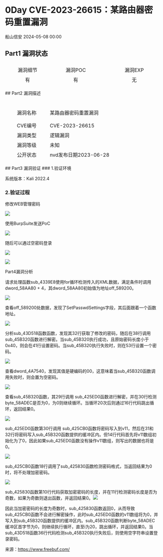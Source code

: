 #  0Day CVE-2023-26615：某路由器密码重置漏洞   
 船山信安   2024-05-08 00:00  
  
## Part1 漏洞状态  
<table><tbody style="border-width: 0px;border-style: initial;border-color: initial;font-style: inherit;font-variant: inherit;font-weight: inherit;font-stretch: inherit;font-size: inherit;line-height: 26px;font-optical-sizing: inherit;font-kerning: inherit;font-feature-settings: inherit;font-variation-settings: inherit;vertical-align: baseline;outline: none;display: table;width: 679.988px;table-layout: fixed;"><tr style="border-width: 0px;border-style: initial;border-color: initial;font-style: inherit;font-variant: inherit;font-weight: inherit;font-stretch: inherit;font-size: inherit;line-height: inherit;font-optical-sizing: inherit;font-kerning: inherit;font-feature-settings: inherit;font-variation-settings: inherit;vertical-align: baseline;outline: none;"><td align="center" valign="top" width="38" style="padding-right: 5px;padding-left: 5px;border-color: rgb(204, 204, 204);font-style: inherit;font-variant: inherit;font-weight: inherit;font-stretch: inherit;font-size: inherit;line-height: inherit;font-optical-sizing: inherit;font-kerning: inherit;font-feature-settings: inherit;font-variation-settings: inherit;vertical-align: baseline;outline: none;word-break: break-word;white-space-collapse: preserve;">漏洞细节</td><td align="center" valign="top" width="45" style="padding-right: 5px;padding-left: 5px;border-color: rgb(204, 204, 204);font-style: inherit;font-variant: inherit;font-weight: inherit;font-stretch: inherit;font-size: inherit;line-height: inherit;font-optical-sizing: inherit;font-kerning: inherit;font-feature-settings: inherit;font-variation-settings: inherit;vertical-align: baseline;outline: none;word-break: break-word;white-space-collapse: preserve;">漏洞POC</td><td align="center" valign="top" width="60" style="padding-right: 5px;padding-left: 5px;border-color: rgb(204, 204, 204);font-style: inherit;font-variant: inherit;font-weight: inherit;font-stretch: inherit;font-size: inherit;line-height: inherit;font-optical-sizing: inherit;font-kerning: inherit;font-feature-settings: inherit;font-variation-settings: inherit;vertical-align: baseline;outline: none;word-break: break-word;white-space-collapse: preserve;">漏洞EXP</td><td align="center" valign="top" width="38" style="padding-right: 5px;padding-left: 5px;border-color: rgb(204, 204, 204);font-style: inherit;font-variant: inherit;font-weight: inherit;font-stretch: inherit;font-size: inherit;line-height: inherit;font-optical-sizing: inherit;font-kerning: inherit;font-feature-settings: inherit;font-variation-settings: inherit;vertical-align: baseline;outline: none;word-break: break-word;white-space-collapse: preserve;">在野利用</td></tr><tr style="border-width: 0px;border-style: initial;border-color: initial;font-style: inherit;font-variant: inherit;font-weight: inherit;font-stretch: inherit;font-size: inherit;line-height: inherit;font-optical-sizing: inherit;font-kerning: inherit;font-feature-settings: inherit;font-variation-settings: inherit;vertical-align: baseline;outline: none;"><td align="center" valign="top" width="58" style="padding-right: 5px;padding-left: 5px;border-color: rgb(204, 204, 204);font-style: inherit;font-variant: inherit;font-weight: inherit;font-stretch: inherit;font-size: inherit;line-height: inherit;font-optical-sizing: inherit;font-kerning: inherit;font-feature-settings: inherit;font-variation-settings: inherit;vertical-align: baseline;outline: none;word-break: break-word;white-space-collapse: preserve;">有</td><td align="center" valign="top" width="65" style="padding-right: 5px;padding-left: 5px;border-color: rgb(204, 204, 204);font-style: inherit;font-variant: inherit;font-weight: inherit;font-stretch: inherit;font-size: inherit;line-height: inherit;font-optical-sizing: inherit;font-kerning: inherit;font-feature-settings: inherit;font-variation-settings: inherit;vertical-align: baseline;outline: none;word-break: break-word;white-space-collapse: preserve;">有</td><td align="center" valign="top" width="60" style="padding-right: 5px;padding-left: 5px;border-color: rgb(204, 204, 204);font-style: inherit;font-variant: inherit;font-weight: inherit;font-stretch: inherit;font-size: inherit;line-height: inherit;font-optical-sizing: inherit;font-kerning: inherit;font-feature-settings: inherit;font-variation-settings: inherit;vertical-align: baseline;outline: none;word-break: break-word;white-space-collapse: preserve;">无</td><td align="center" valign="top" width="58" style="padding-right: 5px;padding-left: 5px;border-color: rgb(204, 204, 204);font-style: inherit;font-variant: inherit;font-weight: inherit;font-stretch: inherit;font-size: inherit;line-height: inherit;font-optical-sizing: inherit;font-kerning: inherit;font-feature-settings: inherit;font-variation-settings: inherit;vertical-align: baseline;outline: none;word-break: break-word;white-space-collapse: preserve;">未知</td></tr></tbody></table>## Part2 漏洞描述  
<table><tbody style="border-width: 0px;border-style: initial;border-color: initial;font-style: inherit;font-variant: inherit;font-weight: inherit;font-stretch: inherit;font-size: inherit;line-height: 26px;font-optical-sizing: inherit;font-kerning: inherit;font-feature-settings: inherit;font-variation-settings: inherit;vertical-align: baseline;outline: none;display: table;width: 679.988px;table-layout: fixed;"><tr style="border-width: 0px;border-style: initial;border-color: initial;font-style: inherit;font-variant: inherit;font-weight: inherit;font-stretch: inherit;font-size: inherit;line-height: inherit;font-optical-sizing: inherit;font-kerning: inherit;font-feature-settings: inherit;font-variation-settings: inherit;vertical-align: baseline;outline: none;"><td align="center" valign="middle" width="111" style="padding-right: 5px;padding-left: 5px;border-color: rgb(204, 204, 204);font-style: inherit;font-variant: inherit;font-weight: inherit;font-stretch: inherit;font-size: inherit;line-height: inherit;font-optical-sizing: inherit;font-kerning: inherit;font-feature-settings: inherit;font-variation-settings: inherit;vertical-align: baseline;outline: none;word-break: break-word;white-space-collapse: preserve;">‍漏洞名称</td><td align="left" valign="middle" width="448" style="padding-right: 5px;padding-left: 5px;border-color: rgb(204, 204, 204);font-style: inherit;font-variant: inherit;font-weight: inherit;font-stretch: inherit;font-size: inherit;line-height: inherit;font-optical-sizing: inherit;font-kerning: inherit;font-feature-settings: inherit;font-variation-settings: inherit;vertical-align: baseline;outline: none;word-break: break-word;white-space-collapse: preserve;"><p style="margin-bottom: 10px;border-width: 0px;border-style: initial;border-color: initial;font-style: inherit;font-variant: inherit;font-weight: inherit;font-stretch: inherit;line-height: 26px;font-optical-sizing: inherit;font-kerning: inherit;font-feature-settings: inherit;font-variation-settings: inherit;vertical-align: baseline;outline: none;word-break: break-word;white-space-collapse: collapse;">某路由器密码重置漏洞</p></td></tr><tr style="border-width: 0px;border-style: initial;border-color: initial;font-style: inherit;font-variant: inherit;font-weight: inherit;font-stretch: inherit;font-size: inherit;line-height: inherit;font-optical-sizing: inherit;font-kerning: inherit;font-feature-settings: inherit;font-variation-settings: inherit;vertical-align: baseline;outline: none;"><td align="center" valign="middle" width="111" style="padding-right: 5px;padding-left: 5px;border-color: rgb(204, 204, 204);font-style: inherit;font-variant: inherit;font-weight: inherit;font-stretch: inherit;font-size: inherit;line-height: inherit;font-optical-sizing: inherit;font-kerning: inherit;font-feature-settings: inherit;font-variation-settings: inherit;vertical-align: baseline;outline: none;word-break: break-word;white-space-collapse: preserve;">CVE编号</td><td valign="top" width="448" style="padding-right: 5px;padding-left: 5px;border-color: rgb(204, 204, 204);font-style: inherit;font-variant: inherit;font-weight: inherit;font-stretch: inherit;font-size: inherit;line-height: inherit;font-optical-sizing: inherit;font-kerning: inherit;font-feature-settings: inherit;font-variation-settings: inherit;vertical-align: baseline;outline: none;word-break: break-word;white-space-collapse: preserve;">CVE-2023-26615</td></tr><tr style="border-width: 0px;border-style: initial;border-color: initial;font-style: inherit;font-variant: inherit;font-weight: inherit;font-stretch: inherit;font-size: inherit;line-height: inherit;font-optical-sizing: inherit;font-kerning: inherit;font-feature-settings: inherit;font-variation-settings: inherit;vertical-align: baseline;outline: none;"><td colspan="1" rowspan="1" align="center" valign="middle" width="18" style="padding-right: 5px;padding-left: 5px;border-color: rgb(204, 204, 204);font-style: inherit;font-variant: inherit;font-weight: inherit;font-stretch: inherit;font-size: inherit;line-height: inherit;font-optical-sizing: inherit;font-kerning: inherit;font-feature-settings: inherit;font-variation-settings: inherit;vertical-align: baseline;outline: none;word-break: break-word;white-space-collapse: preserve;">漏洞类型</td><td colspan="1" rowspan="1" align="left" valign="middle" width="448" style="padding-right: 5px;padding-left: 5px;border-color: rgb(204, 204, 204);font-style: inherit;font-variant: inherit;font-weight: inherit;font-stretch: inherit;font-size: inherit;line-height: inherit;font-optical-sizing: inherit;font-kerning: inherit;font-feature-settings: inherit;font-variation-settings: inherit;vertical-align: baseline;outline: none;word-break: break-word;white-space-collapse: preserve;">逻辑漏洞</td></tr><tr style="border-width: 0px;border-style: initial;border-color: initial;font-style: inherit;font-variant: inherit;font-weight: inherit;font-stretch: inherit;font-size: inherit;line-height: inherit;font-optical-sizing: inherit;font-kerning: inherit;font-feature-settings: inherit;font-variation-settings: inherit;vertical-align: baseline;outline: none;"><td colspan="1" rowspan="1" align="center" valign="middle" width="111" style="padding-right: 5px;padding-left: 5px;border-color: rgb(204, 204, 204);font-style: inherit;font-variant: inherit;font-weight: inherit;font-stretch: inherit;font-size: inherit;line-height: inherit;font-optical-sizing: inherit;font-kerning: inherit;font-feature-settings: inherit;font-variation-settings: inherit;vertical-align: baseline;outline: none;word-break: break-word;white-space-collapse: preserve;">漏洞等级</td><td colspan="1" rowspan="1" align="left" valign="middle" width="448" style="padding-right: 5px;padding-left: 5px;border-color: rgb(204, 204, 204);font-style: inherit;font-variant: inherit;font-weight: inherit;font-stretch: inherit;font-size: inherit;line-height: inherit;font-optical-sizing: inherit;font-kerning: inherit;font-feature-settings: inherit;font-variation-settings: inherit;vertical-align: baseline;outline: none;word-break: break-word;white-space-collapse: preserve;">未知</td></tr><tr style="border-width: 0px;border-style: initial;border-color: initial;font-style: inherit;font-variant: inherit;font-weight: inherit;font-stretch: inherit;font-size: inherit;line-height: inherit;font-optical-sizing: inherit;font-kerning: inherit;font-feature-settings: inherit;font-variation-settings: inherit;vertical-align: baseline;outline: none;"><td colspan="1" rowspan="1" align="center" valign="middle" width="111" style="padding-right: 5px;padding-left: 5px;border-color: rgb(204, 204, 204);font-style: inherit;font-variant: inherit;font-weight: inherit;font-stretch: inherit;font-size: inherit;line-height: inherit;font-optical-sizing: inherit;font-kerning: inherit;font-feature-settings: inherit;font-variation-settings: inherit;vertical-align: baseline;outline: none;word-break: break-word;white-space-collapse: preserve;">公开状态</td><td colspan="1" rowspan="1" align="left" valign="middle" width="448" style="padding-right: 5px;padding-left: 5px;border-color: rgb(204, 204, 204);font-style: inherit;font-variant: inherit;font-weight: inherit;font-stretch: inherit;font-size: inherit;line-height: inherit;font-optical-sizing: inherit;font-kerning: inherit;font-feature-settings: inherit;font-variation-settings: inherit;vertical-align: baseline;outline: none;word-break: break-word;white-space-collapse: preserve;">nvd发布日期2023-06-28</td></tr></tbody></table>## Part3 漏洞验证  
### 1.验证环境  
  
系统版本：Kali 2022.4  
### 2.验证过程  
  
修改WEB管理密码  
  
![](https://mmbiz.qpic.cn/mmbiz_jpg/7nIrJAgaibicPufibFyaGHxJqdfVRNSJicf7mt1oENbcd3SMEiaUozR8xUje7Xcd8h175050bace8RGnLYu1OMoicmeQ/640?wx_fmt=jpeg&from=appmsg "")  
  
使用BurpSuite发送PoC  
  
![](https://mmbiz.qpic.cn/mmbiz_jpg/7nIrJAgaibicPufibFyaGHxJqdfVRNSJicf7BU9VYiazBkMmNxTnghcIDZ7yd7LO0oXvxLibE0YkFIBWxuo9ES03GhXg/640?wx_fmt=jpeg&from=appmsg "")  
  
随后可以通过空密码登录  
  
![](https://mmbiz.qpic.cn/mmbiz_jpg/7nIrJAgaibicPufibFyaGHxJqdfVRNSJicf7DDUBrzYlVKeZBTjH8XQU7Kdia67D3dIyHQ9iaYibXQxGqUI8ktHwyTzHw/640?wx_fmt=jpeg&from=appmsg "")  
  
![](https://mmbiz.qpic.cn/mmbiz_jpg/7nIrJAgaibicPufibFyaGHxJqdfVRNSJicf7N9nYZaq1EH9dB2HBy8ibwO0fy1jPTiaY4HOlykASumOlwM1jE2S8axxA/640?wx_fmt=jpeg&from=appmsg "")  
  
Part4漏洞分析  
  
请求处理函数sub_4339E8使用for循环检测传入的XML数据，满足条件时调用dword_58AA80 + 4，其dword_58AA80初始值为地址off_589200。  
  
![](https://mmbiz.qpic.cn/mmbiz_jpg/7nIrJAgaibicPufibFyaGHxJqdfVRNSJicf7peoEQXKRQaOetaQwdy3qTns1ibE4DpUeLJTDdvibZYgaUOJnOTRFib7qw/640?wx_fmt=jpeg&from=appmsg "")  
  
查看off_589200处数据，发现了SetPasswdSettings字段，其后面跟着一个函数地址。  
  
![](https://mmbiz.qpic.cn/mmbiz_jpg/7nIrJAgaibicPufibFyaGHxJqdfVRNSJicf7h90WvVGKjY5GGHDkGDMTlBCeicKWwSV6y8cFtaAy6S5fiaU1eibA3uecw/640?wx_fmt=jpeg&from=appmsg "")  
  
分析sub_43D518函数函数，发现其32行获取了修改的密码，随后在38行调用sub_45B320函数进行解密。当sub_45B320执行成功，且原始密码长度小于0x40，则会在41行设置密码。当sub_45B320执行失败时，则在53行设置一个密码。  
  
![](https://mmbiz.qpic.cn/mmbiz_jpg/7nIrJAgaibicPufibFyaGHxJqdfVRNSJicf77x4m4mFFWSDuTB7ECUqdXbnT20TNhIbfJJhjIqfzMEr5iamAp0NcjNQ/640?wx_fmt=jpeg&from=appmsg "")  
  
查看dword_4A7540，发现其值是硬编码的00，这意味着当sub_45B320函数调用失败时，则会置为空密码。  
  
![](https://mmbiz.qpic.cn/mmbiz_jpg/7nIrJAgaibicPufibFyaGHxJqdfVRNSJicf7aK5AM6HpF7rBjbeOZoK8cvHOvyTvGtPktueMPrZ2tQb0OteQWqTiaNg/640?wx_fmt=jpeg&from=appmsg "")  
  
查看sub_45B320函数，其29行调用 sub_425ED0函数进行解密，并在30行检测byte_58ADEC是否为0，为0则继续循环。当循环20次后则通过16行代码跳出循环，返回结果0。  
  
![](https://mmbiz.qpic.cn/mmbiz_jpg/7nIrJAgaibicPufibFyaGHxJqdfVRNSJicf7icBQfKg1iaDiap8VM0d4icQbAjWKEvF0lw5p8oiaykKZ7EGMNK2oRic2iaYuQ/640?wx_fmt=jpeg&from=appmsg "")  
  
sub_425ED0函数第30行调用 sub_425CB0函数将密码写入到v11，然后在31和32行将密码写入sub_45B320函数提供的缓冲区内。但14行代码首先将v11数组初始化为了0，因此如果sub_425ED0函数没有操作v11数组，则写出的数据也将是0。  
  
![](https://mmbiz.qpic.cn/mmbiz_jpg/7nIrJAgaibicPufibFyaGHxJqdfVRNSJicf78TAia14LUrfK5dK8BVWFRBiadxyCm64JQloiaIIPlberTv3yRLqADGItw/640?wx_fmt=jpeg&from=appmsg "")  
  
sub_425CB0函数18行调用了sub_425830函数检测密码格式，当返回结果为0时，将不处理加密密码。  
  
![](https://mmbiz.qpic.cn/mmbiz_jpg/7nIrJAgaibicPufibFyaGHxJqdfVRNSJicf78zPmqd0ht6KDJ41Ozzu3Gqr1fV4xWJibhsvu9lykeXvzoTsT9LbfDgA/640?wx_fmt=jpeg&from=appmsg "")  
  
sub_425830函数第10行代码获取加密密码的长度，并在11行检测密码长度是否为奇数，如果为奇数则退出函数，并返回结果0。![](https://mmbiz.qpic.cn/mmbiz_jpg/7nIrJAgaibicPufibFyaGHxJqdfVRNSJicf7Mdhb2dVxoibqsDOwetUzooQT0xPdyoxHT1uXVXuFibx2kGOgZ3czibCBA/640?wx_fmt=jpeg&from=appmsg "")  
  
因此当加密密码的长度为奇数时，sub_425830函数返回0，从而导致sub_425CB0函数不会进行解密操作，此时sub_425ED0函数的v11数组将为0，并写入到sub_45B320函数提供的缓冲区内。sub_45B320函数判断byte_58ADEC缓冲区首字节为0，则继续执行循环，直至i为20，跳出循环，并返回结果0。当sub_43D518函数36行代码检测sub_45B320执行失败后，则使用空字符串设置登录密码。  
  
来源：https://www.freebuf.com/  
  
  
